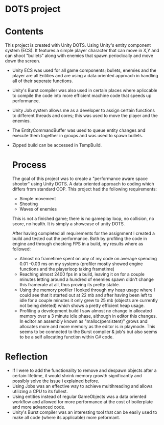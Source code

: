 # DOTS project
 
# **Contents**
This project is created with Unity DOTS. Using Unity's entity component system (ECS). It features a simple player character that can move in X,Y and can shoot "bullets" along with enemies that spawn periodically and move down the screen.

- Unity ECS was used for all game components; bullets, enemies and the player are all Entities and are using a data oriented approach in handling all of their seperate functions.
- Unity's Burst compiler was also used in certain places where apliccable to compile the code into more efficient machine code that speeds up performance.
- Unity Job system allows me as a developer to assign certain functions to different threads and cores; this was used to move the player and the enemies.
- The EntityCommandBuffer was used to queue entity changes and execute them together in groups and was used to spawn bullets.
- Zipped build can be accessed in TempBuild.

  # **Process**
  The goal of this project was to create a "performance aware space shooter" using Unity DOTS. A data oriented approach to coding which differs from standard OOP. This project had the following requirements:
  - Simple movement
  - Shooting
  - Waves of enemies

  This is not a finished game; there is no gameplay loop, no collision, no score, no health. It is simply a showcase of unity DOTS.

  After having completed all requirements for the assignment I created a build and tested out the performance. Both by profiling the code in engine and through checking FPS in a build, my results where as followed:
  - Almost no frametime spent on any of my code on average spending 0.01 -0.03 ms on my systems (profiler mostly showed engine functions and the playerloop taking frametime)
  - Reaching almost 2400 fps in a build, leaving it on for a couple minutes letting around a hundred of enemies spawn didn't change this framerate at all, thus proving its pretty stable.
  - Using the memory profiler I looked through my heap usage where I could see that it started out at 22 mb and after having been left to idle for a couple minutes it only grew to 25 mb (objects are currently not being deleted) which shows a pretty efficient heap usage.
  - Profiling a development build I saw almost no change in allocated memory over a 3 minute idle phase, although in editor this changes. In editor an assembly known as "malloc(persistent)" grows and allocates more and more memory as the editor is in playmode. This seems 
    to be connected to the Burst compiler & job's but also seems to be a self allocating function within C# code.

 # **Reflection**
 - If I were to add the functionality to remove and despawn objects after a certain lifetime, it would shrink memory growth significantly and possibly solve the issue i explained before.
 - Using Jobs was an effective way to achieve multihreading and allows utilizing a CPU to its fullest.
 - Using entities instead of regular GameObjects was a data oriented workflow and allowed for more performance at the cost of boilerplate and more advanced code.
 - Unity's Burst compiler was an interesting tool that can be easily used to make all code (where its applicable) more peformant.

 
